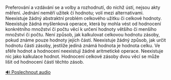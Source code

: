 
Preferování a vzdávání se a volby a rozhodnutí, do nichž ústí, nejsou akty měření. Jednání neměří užitek či hodnotu; volí mezi alternativami. Neexistuje žádný abstraktní problém celkového užitku či celkové hodnoty. Neexistuje žádná myšlenková operace, která by mohla vést od hodnocení konkrétního množství či počtu věcí k určení hodnoty většího či menšího množství či počtu. Není způsob, jak kalkulovat celkovou hodnotu zásoby, pokud známe pouze hodnoty jejích částí. Neexistuje žádný způsob, jak určit hodnotu části zásoby, jestliže jediná známá hodnota je hodnota celku. Ve sféře hodnot a hodnocení neexistují žádné aritmetické operace. Neexistuje nic jako kalkulace hodnot. Hodnocení celkové zásoby dvou věcí se může lišit od hodnocení částí těchto zásob.

[🔊 Poslechnout audio](/data/7-paragraphs/audio/chapter_30/para_001-Preferovn-a-vzdvn-se-a-volby-a-rozhodnut-do.mp3)
